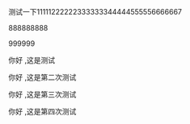 测试一下11111222222333333344444555556666667

888888888

999999

你好 ,这是测试

你好 ,这是第二次测试

你好 ,这是第三次测试

你好 ,这是第四次测试

